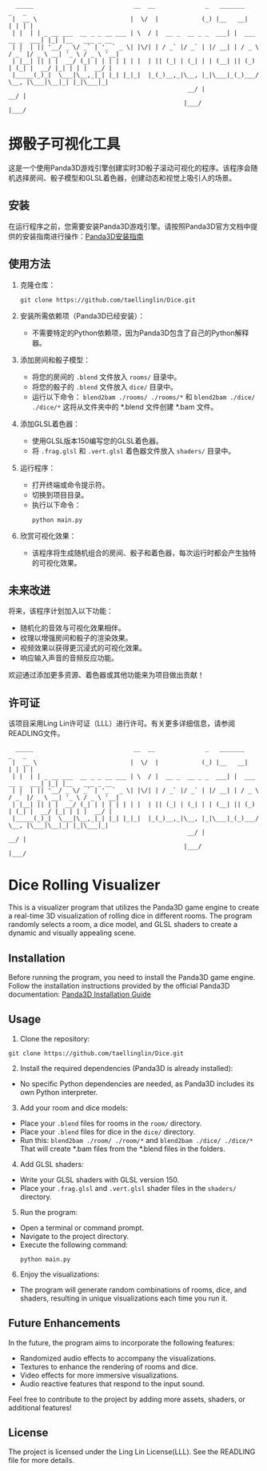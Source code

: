 ```
  _____                            __  __              _   _______                _   _               
 |  __ \                          |  \/  |            (_) |__   __|              | | | |              
 | |  | | _ __ ___  __ _ _ __ ___ | \  / |  __ _  __ _ _  ___| |  ___   __ _  ___| |_| |__   ___ _ __ 
 | |  | || '__/ _ \/ _` | '_ ` _ \| |\/| | / _` |/ _` | |/ __| | / _ \ / _` |/ _ \ __| '_ \ / _ \ '__|
 | |__| || | |  __/ (_| | | | | | | |  | || (_| | (_| | | (__| || (_) | (_| |  __/ |_| | | |  __/ |   
 |_____(_)_|  \___|\__,_|_| |_| |_|_|  |_(_)__,_|\__, |_|\___|_(_)___/ \__, |\___|\__|_| |_|\___|_|   
                                                  __/ |                 __/ |                         
                                                 |___/                 |___/     
```
# 掷骰子可视化工具

这是一个使用Panda3D游戏引擎创建实时3D骰子滚动可视化的程序。该程序会随机选择房间、骰子模型和GLSL着色器，创建动态和视觉上吸引人的场景。

## 安装

在运行程序之前，您需要安装Panda3D游戏引擎。请按照Panda3D官方文档中提供的安装指南进行操作：[Panda3D安装指南](https://www.panda3d.org/manual/index.php/Installing_Panda3D)

## 使用方法

1. 克隆仓库：
   
   ```git clone https://github.com/taellinglin/Dice.git```

2. 安装所需依赖项（Panda3D已经安装）：
   - 不需要特定的Python依赖项，因为Panda3D包含了自己的Python解释器。

3. 添加房间和骰子模型：
   - 将您的房间的 `.blend` 文件放入 `rooms/` 目录中。
   - 将您的骰子的 `.blend` 文件放入 `dice/` 目录中。
   - 运行以下命令：
     ```blend2bam ./rooms/ ./rooms/*```
     和
     ```blend2bam ./dice/ ./dice/*```
     这将从文件夹中的 *.blend 文件创建 *.bam 文件。

4. 添加GLSL着色器：
   - 使用GLSL版本150编写您的GLSL着色器。
   - 将 `.frag.glsl` 和 `.vert.glsl` 着色器文件放入 `shaders/` 目录中。

5. 运行程序：
   - 打开终端或命令提示符。
   - 切换到项目目录。
   - 执行以下命令：
     ```
     python main.py
     ```

6. 欣赏可视化效果：
   - 该程序将生成随机组合的房间、骰子和着色器，每次运行时都会产生独特的可视化效果。

## 未来改进

将来，该程序计划加入以下功能：

- 随机化的音效与可视化效果相伴。
- 纹理以增强房间和骰子的渲染效果。
- 视频效果以获得更沉浸式的可视化效果。
- 响应输入声音的音频反应功能。

欢迎通过添加更多资源、着色器或其他功能来为项目做出贡献！

## 许可证

该项目采用Ling Lin许可证（LLL）进行许可。有关更多详细信息，请参阅READLING文件。

```
  _____                            __  __              _   _______                _   _               
 |  __ \                          |  \/  |            (_) |__   __|              | | | |              
 | |  | | _ __ ___  __ _ _ __ ___ | \  / |  __ _  __ _ _  ___| |  ___   __ _  ___| |_| |__   ___ _ __ 
 | |  | || '__/ _ \/ _` | '_ ` _ \| |\/| | / _` |/ _` | |/ __| | / _ \ / _` |/ _ \ __| '_ \ / _ \ '__|
 | |__| || | |  __/ (_| | | | | | | |  | || (_| | (_| | | (__| || (_) | (_| |  __/ |_| | | |  __/ |   
 |_____(_)_|  \___|\__,_|_| |_| |_|_|  |_(_)__,_|\__, |_|\___|_(_)___/ \__, |\___|\__|_| |_|\___|_|   
                                                  __/ |                 __/ |                         
                                                 |___/                 |___/     
```

# Dice Rolling Visualizer

This is a visualizer program that utilizes the Panda3D game engine to create a real-time 3D visualization of rolling dice in different rooms. The program randomly selects a room, a dice model, and GLSL shaders to create a dynamic and visually appealing scene.

## Installation

Before running the program, you need to install the Panda3D game engine. Follow the installation instructions provided by the official Panda3D documentation: [Panda3D Installation Guide](https://www.panda3d.org/manual/index.php/Installing_Panda3D)

## Usage

1. Clone the repository:
 
 ```git clone https://github.com/taellinglin/Dice.git```

2. Install the required dependencies (Panda3D is already installed):
- No specific Python dependencies are needed, as Panda3D includes its own Python interpreter.

3. Add your room and dice models:
- Place your `.blend` files for rooms in the `room/` directory.
- Place your `.blend` files for dice in the `dice/` directory.
- Run this:
    ```blend2bam ./room/ ./room/*```
    and
    ```blend2bam ./dice/ ./dice/*```
    That will create *.bam files from the *.blend files in the folders.

4. Add GLSL shaders:
- Write your GLSL shaders with GLSL version 150.
- Place your `.frag.glsl` and `.vert.glsl` shader files in the `shaders/` directory.

5. Run the program:
- Open a terminal or command prompt.
- Navigate to the project directory.
- Execute the following command:
  ```
  python main.py
  ```

6. Enjoy the visualizations:
- The program will generate random combinations of rooms, dice, and shaders, resulting in unique visualizations each time you run it.

## Future Enhancements

In the future, the program aims to incorporate the following features:

- Randomized audio effects to accompany the visualizations.
- Textures to enhance the rendering of rooms and dice.
- Video effects for more immersive visualizations.
- Audio reactive features that respond to the input sound.

Feel free to contribute to the project by adding more assets, shaders, or additional features!

## License

The project is licensed under the Ling Lin License(LLL). See the READLING file for more details.
